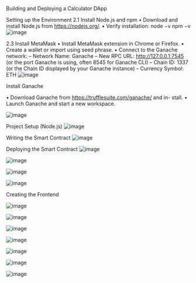 
Building and Deploying a Calculator DApp

Setting up the Environment
2.1 Install Node.js and npm
• Download and install Node.js from https://nodejs.org/.
• Verify installation:
node −v
npm −v
![image](https://github.com/user-attachments/assets/908221d1-ce87-47aa-9ba0-49272ade92af)

 
2.3 Install MetaMask
• Install MetaMask extension in Chrome or Firefox.
• Create a wallet or import using seed phrase.
• Connect to the Ganache network:
– Network Name: Ganache
– New RPC URL: http://127.0.0.1:7545 (or the port Ganache is using,
often 8545 for Ganache CLI)
– Chain ID: 1337 (or the Chain ID displayed by your Ganache instance)
– Currency Symbol: ETH
![image](https://github.com/user-attachments/assets/2d615987-4d07-49ab-8df0-693f0b551b5a)

 

Install Ganache

• Download Ganache from https://trufflesuite.com/ganache/ and in-
stall.
• Launch Ganache and start a new workspace.

![image](https://github.com/user-attachments/assets/11fffc01-acc8-4a4a-877f-d747559cb951)

 
Project Setup (Node.js)
![image](https://github.com/user-attachments/assets/9b525389-b48e-4bd6-a8cf-7046586b1eeb)

 
Writing the Smart Contract
![image](https://github.com/user-attachments/assets/8ff6db95-b1dd-4345-b5c8-7816c6933817)

 
Deploying the Smart Contract
![image](https://github.com/user-attachments/assets/5b442809-ad9c-443f-86ca-1b1d50efd2f2)

![image](https://github.com/user-attachments/assets/137d3eb2-5f80-4f39-9de3-9ecc8793d4be)

 ![image](https://github.com/user-attachments/assets/4f9de9f6-9cb9-41da-93b5-dbd107d59a63)

![image](https://github.com/user-attachments/assets/41ed677f-c856-49fc-8c5d-37e5a34c608f)

 

 

 

Creating the Frontend
 

![image](https://github.com/user-attachments/assets/67a3e52d-eb52-4805-83d3-1ec3c3bc6d01)

![image](https://github.com/user-attachments/assets/26c16384-b690-4975-a22f-a8c1dcb78efb)

![image](https://github.com/user-attachments/assets/da4ac35a-88de-4a93-b10d-5156023fa833)

 ![image](https://github.com/user-attachments/assets/6559c4e0-bc3a-41ca-9dae-2b27b3872f05)

![image](https://github.com/user-attachments/assets/624ec709-9cdb-421c-b2b5-bec41042853d)

 ![image](https://github.com/user-attachments/assets/671e07a5-b13b-436d-baa3-a8b17f9fbb7d)

![image](https://github.com/user-attachments/assets/a75cf415-2bf6-4966-a12d-0ef5af20470f)


 

 


 

 

 
